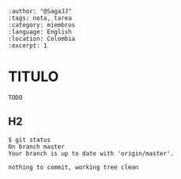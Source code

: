 
```{post} 2023-07-18
:author: "@SagaJJ"
:tags: nota, tarea
:category: miembros
:language: English
:location: Colombia
:excerpt: 1
```

# TITULO

`TODO`

## H2

```console
$ git status 
On branch master
Your branch is up to date with 'origin/master'.

nothing to commit, working tree clean
```
